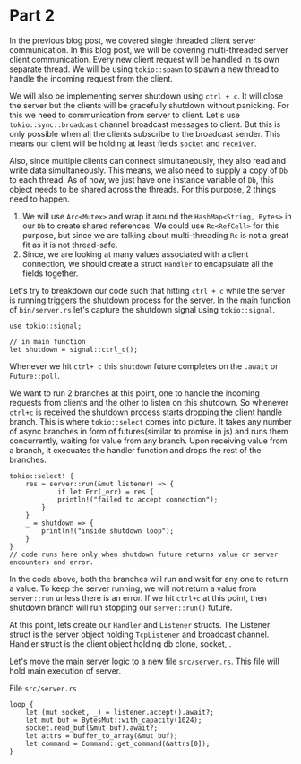 # Part 2

In the previous blog post, we covered single threaded client server communication. In this blog post, we will be covering multi-threaded server client communication. Every new client request will be handled in its own separate thread. We will be using `tokio::spawn` to spawn a new thread to handle the incoming request from the client.

We will also be implementing server shutdown using `ctrl + c`. It will close the server but the clients will be gracefully shutdown without panicking. For this we need to communication from server to client. Let's use `tokio::sync::broadcast` channel broadcast messages to client. But this is only possible when all the clients subscribe to the broadcast sender. This means our client will be holding at least fields `socket` and `receiver`.

Also, since multiple clients can connect simultaneously, they also read and write data simultaneously. This means, we also need to supply a copy of `Db` to each thread. As of now, we just have one instance variable of `Db`, this object needs to be shared across the threads. For this purpose, 2 things need to happen.

1. We will use `Arc<Mutex>` and wrap it around the `HashMap<String, Bytes>` in our `Db` to create shared references. We could use `Rc<RefCell>` for this purpose, but since we are talking about multi-threading `Rc` is not a great fit as it is not thread-safe.
2. Since, we are looking at many values associated with a client connection, we should create a struct `Handler` to encapsulate all the fields together.

Let's try to breakdown our code such that hitting `ctrl + c` while the server is running triggers the shutdown process for the server. In the main function of `bin/server.rs` let's capture the shutdown signal using `tokio::signal`.

```
use tokio::signal;

// in main function
let shutdown = signal::ctrl_c();
```

Whenever we hit `ctrl+ c` this `shutdown` future completes on the `.await` or `Future::poll`.

We want to run 2 branches at this point, one to handle the incoming requests from clients and the other to listen on this shutdown. So whenever `ctrl+c` is received the shutdown process starts dropping the client handle branch. This is where `tokio::select` comes into picture. It takes any number of async branches in form of futures(similar to promise in js) and runs them concurrently, waiting for value from any branch. Upon receiving value from a branch, it execuates the handler function and drops the rest of the branches.

```
tokio::select! {
    res = server::run(&mut listener) => {
            if let Err(_err) = res {
            println!("failed to accept connection");
        }
    }
    _ = shutdown => {
        println!("inside shutdown loop");
    }
}
// code runs here only when shutdown future returns value or server encounters and error.
```

In the code above, both the branches will run and wait for any one to return a value. To keep the server running, we will not return a value from `server::run` unless there is an error. If we hit `ctrl+c` at this point, then shutdown branch will run stopping our `server::run()` future.

At this point, lets create our `Handler` and `Listener` structs. The Listener struct is the server object holding `TcpListener` and broadcast channel. Handler struct is the client object holding db clone, socket, .

Let's move the main server logic to a new file `src/server.rs`. This file will hold main execution of server.

File `src/server.rs`

```
loop {
    let (mut socket, _) = listener.accept().await?;
    let mut buf = BytesMut::with_capacity(1024);
    socket.read_buf(&mut buf).await?;
    let attrs = buffer_to_array(&mut buf);
    let command = Command::get_command(&attrs[0]);
}
```
